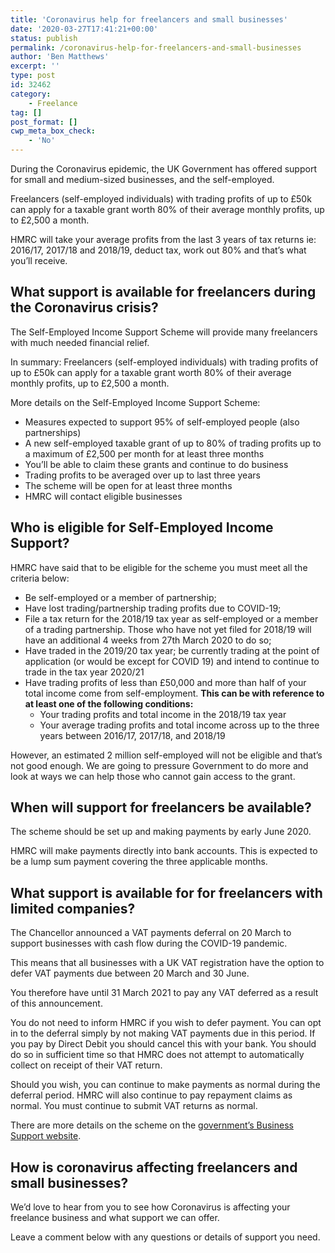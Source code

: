 ```yaml
---
title: 'Coronavirus help for freelancers and small businesses'
date: '2020-03-27T17:41:21+00:00'
status: publish
permalink: /coronavirus-help-for-freelancers-and-small-businesses
author: 'Ben Matthews'
excerpt: ''
type: post
id: 32462
category:
    - Freelance
tag: []
post_format: []
cwp_meta_box_check:
    - 'No'
---
```

During the Coronavirus epidemic, the UK Government has offered support for small and medium-sized businesses, and the self-employed.

Freelancers (self-employed individuals) with trading profits of up to £50k can apply for a taxable grant worth 80% of their average monthly profits, up to £2,500 a month.

HMRC will take your average profits from the last 3 years of tax returns ie: 2016/17, 2017/18 and 2018/19, deduct tax, work out 80% and that’s what you’ll receive.

What support is available for freelancers during the Coronavirus crisis?
------------------------------------------------------------------------

The Self-Employed Income Support Scheme will provide many freelancers with much needed financial relief.

In summary: Freelancers (self-employed individuals) with trading profits of up to £50k can apply for a taxable grant worth 80% of their average monthly profits, up to £2,500 a month.

More details on the Self-Employed Income Support Scheme:

- Measures expected to support 95% of self-employed people (also partnerships)
- A new self-employed taxable grant of up to 80% of trading profits up to a maximum of £2,500 per month for at least three months
- You’ll be able to claim these grants and continue to do business
- Trading profits to be averaged over up to last three years
- The scheme will be open for at least three months
- HMRC will contact eligible businesses

Who is eligible for Self-Employed Income Support?
-------------------------------------------------

HMRC have said that to be eligible for the scheme you must meet all the criteria below:

- Be self-employed or a member of partnership;
- Have lost trading/partnership trading profits due to COVID-19;
- File a tax return for the 2018/19 tax year as self-employed or a member of a trading partnership. Those who have not yet filed for 2018/19 will have an additional 4 weeks from 27th March 2020 to do so;
- Have traded in the 2019/20 tax year; be currently trading at the point of application (or would be except for COVID 19) and intend to continue to trade in the tax year 2020/21
- Have trading profits of less than £50,000 and more than half of your total income come from self-employment. **This can be with reference to at least one of the following conditions:**
  - Your trading profits and total income in the 2018/19 tax year
  - Your average trading profits and total income across up to the three years between 2016/17, 2017/18, and 2018/19

However, an estimated 2 million self-employed will not be eligible and that’s not good enough. We are going to pressure Government to do more and look at ways we can help those who cannot gain access to the grant.

When will support for freelancers be available?
-----------------------------------------------

The scheme should be set up and making payments by early June 2020.

HMRC will make payments directly into bank accounts. This is expected to be a lump sum payment covering the three applicable months.

What support is available for for freelancers with limited companies?
---------------------------------------------------------------------

The Chancellor announced a VAT payments deferral on 20 March to support businesses with cash flow during the COVID-19 pandemic.

This means that all businesses with a UK VAT registration have the option to defer VAT payments due between 20 March and 3‌0‌‌ June.

You therefore have until 3‌1‌‌ March 2021 to pay any VAT deferred as a result of this announcement.

You do not need to inform HMRC if you wish to defer payment. You can opt in to the deferral simply by not making VAT payments due in this period. If you pay by Direct Debit you should cancel this with your bank. You should do so in sufficient time so that HMRC does not attempt to automatically collect on receipt of their VAT return.

Should you wish, you can continue to make payments as normal during the deferral period. HMRC will also continue to pay repayment claims as normal. You must continue to submit VAT returns as normal.

There are more details on the scheme on the [government’s Business Support website](https://www.businesssupport.gov.uk/self-employment-income-support-scheme/).

How is coronavirus affecting freelancers and small businesses?
--------------------------------------------------------------

We’d love to hear from you to see how Coronavirus is affecting your freelance business and what support we can offer.

Leave a comment below with any questions or details of support you need.